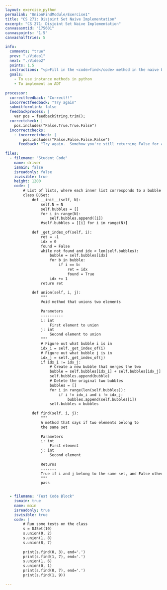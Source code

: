 ```yaml
---
layout: exercise_python
permalink: "UnionFindModule/Exercise1"
title: "CS 271: Disjoint Set Naive Implementation"
excerpt: "CS 271: Disjoint Set Naive Implementation"
canvasasmtid: "175601"
canvaspoints: "1.5"
canvashalftries: 5

info:
  comments: "true"
  prev: "./Video1"
  next: "./Video2"
  points: 1.5
  instructions: "<p>Fill in the <code>find</code> method in the naive bubble list implementation of disjoint sets below.</p>"
  goals:
    - To use instance methods in python
    - To implement an ADT
    
processor:  
  correctfeedback: "Correct!!" 
  incorrectfeedback: "Try again"
  submitformlink: false
  feedbackprocess: | 
    var pos = feedbackString.trim();
  correctcheck: |
    pos.includes("False.True.True.False")
  incorrectchecks:
    - incorrectcheck: |
        pos.includes("False.False.False.False")
      feedback: "Try again.  Somehow you're still returning False for all of the finds, but some of them should be True." 
 
files:
  - filename: "Student Code"
    name: driver
    ismain: false
    isreadonly: false
    isvisible: true
    height: 1200
    code: | 
        # List of lists, where each inner list corresponds to a bubble
        class DJSet:
            def __init__(self, N):
                self.N = N
                self.bubbles = []
                for i in range(N):
                    self.bubbles.append([i])
                #self.bubbles = [[i] for i in range(N)]
            
            def _get_index_of(self, i):
                ret = -1
                idx = 0
                found = False
                while not found and idx < len(self.bubbles):
                    bubble = self.bubbles[idx]
                    for b in bubble:
                        if i == b:
                            ret = idx
                            found = True
                    idx += 1
                return ret
            
            def union(self, i, j):
                """
                Void method that unions two elements
                
                Parameters
                ----------
                i: int
                    First element to union
                j: int
                    Second element to union
                """
                # Figure out what bubble i is in
                idx_i = self._get_index_of(i)
                # Figure out what bubble j is in
                idx_j = self._get_index_of(j)
                if idx_i != idx_j:
                    # Create a new bubble that merges the two
                    bubble = self.bubbles[idx_i] + self.bubbles[idx_j]
                    self.bubbles.append(bubble)
                    # Delete the original two bubbles
                    bubbles = []
                    for i in range(len(self.bubbles)):
                        if i != idx_i and i != idx_j:
                            bubbles.append(self.bubbles[i])
                    self.bubbles = bubbles
            
            def find(self, i, j):
                """
                A method that says if two elements belong to
                the same set
                
                Parameters
                i: int
                    First element
                j: int
                    Second element
                
                Returns
                -------
                True if i and j belong to the same set, and False otherwise
                """
                pass


  - filename: "Test Code Block"
    ismain: true
    name: main
    isreadonly: true
    isvisible: true
    code: |
        # Run some tests on the class
        s = DJSet(10)
        s.union(0, 2)
        s.union(1, 8)
        s.union(8, 7)
        
        print(s.find(0, 3), end='.')
        print(s.find(1, 7), end='.')
        s.union(1, 6)
        s.union(0, 1)
        print(s.find(0, 7), end='.')
        print(s.find(1, 9))
        
---
```

